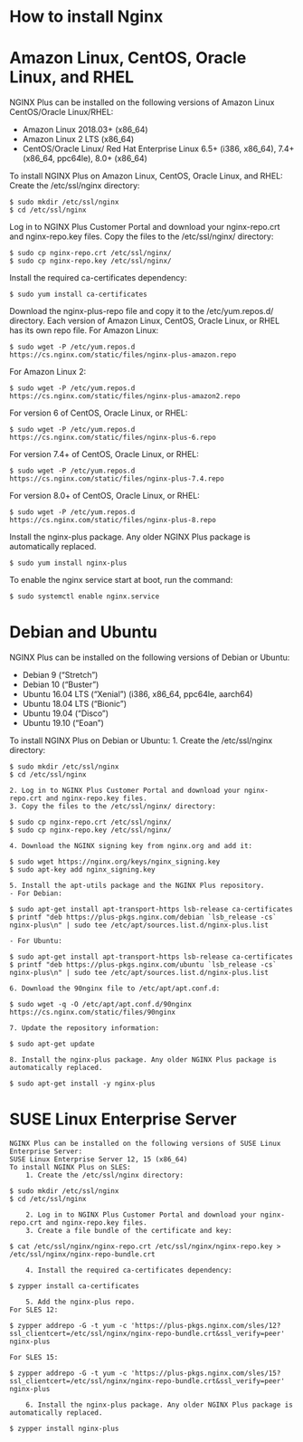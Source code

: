 # How to install Nginx

# Amazon Linux, CentOS, Oracle Linux, and RHEL 
NGINX Plus can be installed on the following versions of Amazon Linux CentOS/Oracle Linux/RHEL:
- Amazon Linux 2018.03+ (x86_64)
- Amazon Linux 2 LTS (x86_64)
- CentOS/Oracle Linux/ Red Hat Enterprise Linux 6.5+ (i386, x86_64), 7.4+ (x86_64, ppc64le), 8.0+ (x86_64)

To install NGINX Plus on Amazon Linux, CentOS, Oracle Linux, and RHEL:
Create the /etc/ssl/nginx directory:
```
$ sudo mkdir /etc/ssl/nginx
$ cd /etc/ssl/nginx
```
Log in to NGINX Plus Customer Portal and download your nginx-repo.crt and nginx-repo.key files.
Copy the files to the /etc/ssl/nginx/ directory:
```
$ sudo cp nginx-repo.crt /etc/ssl/nginx/
$ sudo cp nginx-repo.key /etc/ssl/nginx/
```
Install the required ca-certificates dependency:
```
$ sudo yum install ca-certificates
```
Download the nginx-plus-repo file and copy it to the /etc/yum.repos.d/ directory. Each version of Amazon Linux, CentOS, Oracle Linux, or RHEL has its own repo file.
For Amazon Linux:
```
$ sudo wget -P /etc/yum.repos.d https://cs.nginx.com/static/files/nginx-plus-amazon.repo
```
For Amazon Linux 2:
```
$ sudo wget -P /etc/yum.repos.d https://cs.nginx.com/static/files/nginx-plus-amazon2.repo
```
For version 6 of CentOS, Oracle Linux, or RHEL:
```
$ sudo wget -P /etc/yum.repos.d https://cs.nginx.com/static/files/nginx-plus-6.repo
```
For version 7.4+ of CentOS, Oracle Linux, or RHEL:
```
$ sudo wget -P /etc/yum.repos.d https://cs.nginx.com/static/files/nginx-plus-7.4.repo
```
For version 8.0+ of CentOS, Oracle Linux, or RHEL:
```
$ sudo wget -P /etc/yum.repos.d https://cs.nginx.com/static/files/nginx-plus-8.repo
```
Install the nginx-plus package. Any older NGINX Plus package is automatically replaced.
```
$ sudo yum install nginx-plus
```
To enable the nginx service start at boot, run the command:
```
$ sudo systemctl enable nginx.service
```

# Debian and Ubuntu 
NGINX Plus can be installed on the following versions of Debian or Ubuntu:
- Debian 9 (“Stretch”)
- Debian 10 (“Buster”)
- Ubuntu 16.04 LTS (“Xenial”) (i386, x86_64, ppc64le, aarch64)
- Ubuntu 18.04 LTS (“Bionic”)
- Ubuntu 19.04 (“Disco”)
- Ubuntu 19.10 (“Eoan”)
  
To install NGINX Plus on Debian or Ubuntu:
	1. Create the /etc/ssl/nginx directory:

```
$ sudo mkdir /etc/ssl/nginx
$ cd /etc/ssl/nginx
```

	2. Log in to NGINX Plus Customer Portal and download your nginx-repo.crt and nginx-repo.key files.
	3. Copy the files to the /etc/ssl/nginx/ directory:

```
$ sudo cp nginx-repo.crt /etc/ssl/nginx/
$ sudo cp nginx-repo.key /etc/ssl/nginx/
```

	4. Download the NGINX signing key from nginx.org and add it:

```
$ sudo wget https://nginx.org/keys/nginx_signing.key
$ sudo apt-key add nginx_signing.key
```

    5. Install the apt-utils package and the NGINX Plus repository.
	- For Debian:

```
$ sudo apt-get install apt-transport-https lsb-release ca-certificates
$ printf "deb https://plus-pkgs.nginx.com/debian `lsb_release -cs` nginx-plus\n" | sudo tee /etc/apt/sources.list.d/nginx-plus.list
```

	- For Ubuntu:

```
$ sudo apt-get install apt-transport-https lsb-release ca-certificates
$ printf "deb https://plus-pkgs.nginx.com/ubuntu `lsb_release -cs` nginx-plus\n" | sudo tee /etc/apt/sources.list.d/nginx-plus.list
```

	6. Download the 90nginx file to /etc/apt/apt.conf.d:

```
$ sudo wget -q -O /etc/apt/apt.conf.d/90nginx https://cs.nginx.com/static/files/90nginx
```

	7. Update the repository information:

```
$ sudo apt-get update
```

	8. Install the nginx-plus package. Any older NGINX Plus package is automatically replaced.

```
$ sudo apt-get install -y nginx-plus
```

#  SUSE Linux Enterprise Server 
	NGINX Plus can be installed on the following versions of SUSE Linux Enterprise Server:
	SUSE Linux Enterprise Server 12, 15 (x86_64)
	To install NGINX Plus on SLES:
		1. Create the /etc/ssl/nginx directory:

```
$ sudo mkdir /etc/ssl/nginx
$ cd /etc/ssl/nginx
```

		2. Log in to NGINX Plus Customer Portal and download your nginx-repo.crt and nginx-repo.key files.
		3. Create a file bundle of the certificate and key:

```
$ cat /etc/ssl/nginx/nginx-repo.crt /etc/ssl/nginx/nginx-repo.key > /etc/ssl/nginx/nginx-repo-bundle.crt
```
		4. Install the required ca-certificates dependency:

```
$ zypper install ca-certificates
```

		5. Add the nginx-plus repo.
	For SLES 12:

```
$ zypper addrepo -G -t yum -c 'https://plus-pkgs.nginx.com/sles/12?ssl_clientcert=/etc/ssl/nginx/nginx-repo-bundle.crt&ssl_verify=peer' nginx-plus
```

	For SLES 15:

```
$ zypper addrepo -G -t yum -c 'https://plus-pkgs.nginx.com/sles/15?ssl_clientcert=/etc/ssl/nginx/nginx-repo-bundle.crt&ssl_verify=peer' nginx-plus
```

		6. Install the nginx-plus package. Any older NGINX Plus package is automatically replaced.

```
$ zypper install nginx-plus
```
